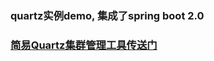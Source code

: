 ### quartz实例demo, 集成了spring boot 2.0


### [简易Quartz集群管理工具传送门](https://github.com/superyjcqw/quartz-admin)